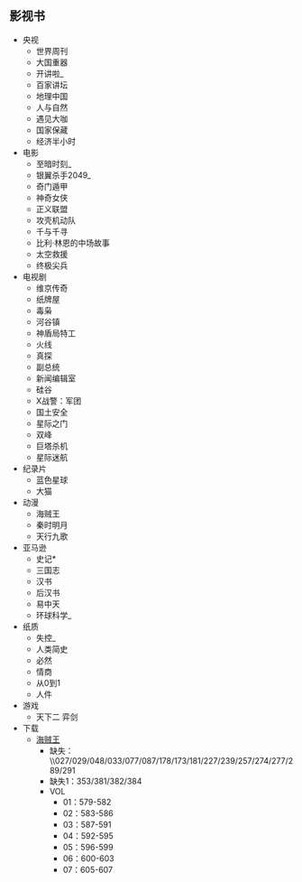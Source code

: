 ##  影视书

-   央视
    -   世界周刊
    -   大国重器
    -   开讲啦_
    -   百家讲坛
    -   地理中国
    -   人与自然
    -   遇见大咖
    -   国家保藏
    -   经济半小时
-   电影
    -   至暗时刻_
    -   银翼杀手2049_
    -   奇门遁甲
    -   神奇女侠
    -   正义联盟
    -   攻壳机动队
    -   千与千寻
    -   比利·林恩的中场故事
    -   太空救援
    -   终极尖兵
-   电视剧
    -   维京传奇
    -   纸牌屋
    -   毒枭
    -   河谷镇
    -   神盾局特工
    -   火线
    -   真探
    -   副总统
    -   新闻编辑室
    -   硅谷
    -   X战警：军团
    -   国土安全
    -   星际之门
    -   双峰
    -   巨塔杀机
    -   星际迷航
-   纪录片
    -   蓝色星球
    -   大猫
-   动漫
    -   海贼王
    -   秦时明月
    -   天行九歌
-   亚马逊
    -   史记*
    -   三国志
    -   汉书
    -   后汉书
    -   易中天
    -   环球科学_
-   纸质
    -   失控_
    -   人类简史
    -   必然
    -   情商
    -   从0到1
    -   人件
-   游戏
    -   天下二 弈剑
-   下载
    -   [海贼王](http://www.kisssub.org/search.php?keyword=%E6%B5%B7%E8%B4%BC%E7%8E%8B+%E7%AE%80%E6%97%A5)
        -   缺失：\\\\027/029/048/033/077/087/178/173/181/227/239/257/274/277/289/291
        -   缺失1：353/381/382/384
        -   VOL
            -   01：579-582
            -   02：583-586
            -   03：587-591
            -   04：592-595
            -   05：596-599
            -   06：600-603
            -   07：605-607